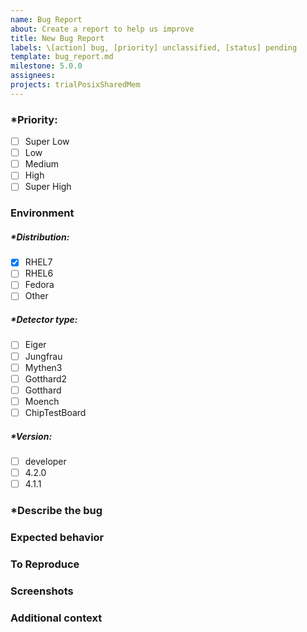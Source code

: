 ```yaml
---
name: Bug Report
about: Create a report to help us improve 
title: New Bug Report
labels: \[action] bug, [priority] unclassified, [status] pending
template: bug_report.md
milestone: 5.0.0
assignees: 
projects: trialPosixSharedMem
---
```


<!--  Check an option by - [x], Uncheck an option by - [ ] -->
<!-- Please preview to see your option has been selected -->

<!-- Please fill out everything with an *, as this report will be discarded otherwise -->

### *Priority:
- [ ] Super Low
- [ ] Low
- [ ] Medium
- [ ] High
- [ ] Super High

### Environment

##### *Distribution: 
- [x] RHEL7
- [ ] RHEL6
- [ ] Fedora
- [ ] Other

##### *Detector type: 
- [ ] Eiger
- [ ] Jungfrau
- [ ] Mythen3
- [ ] Gotthard2
- [ ] Gotthard
- [ ] Moench
- [ ] ChipTestBoard

##### *Version: 
<!-- Software Package Version -->
- [ ] developer
- [ ] 4.2.0
- [ ] 4.1.1

### *Describe the bug
<!--  A clear and concise description of what the bug is -->

### Expected behavior
<!--  A clear and concise description of what you expected to happen. -->

### To Reproduce
<!--  Steps to reproduce the behavior: -->
<!--  1. Go to '...' -->
<!--  2. Click on '....' -->
<!--  3. Scroll down to '....' -->
<!--  4. See error -->

### Screenshots
<!--  If applicable, add screenshots to help explain your problem. -->


### Additional context
<!--  Add any other context about the problem here. -->
